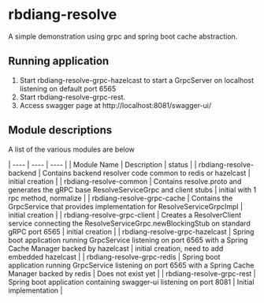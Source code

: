 # rbdiang-resolve

A simple demonstration using grpc and spring boot cache abstraction.

## Running application

1. Start rbdiang-resolve-grpc-hazelcast to start a GrpcServer on localhost listening on default port 6565
2. Start rbdiang-resolve-grpc-rest.
3. Access swagger page at
    http://localhost:8081/swagger-ui/

## Module descriptions

A list of the various modules are below

| ---- | ---- | ---- |
| Module Name | Description | status |
| rbdiang-resolve-backend | Contains backend resolver code common to redis or hazelcast | initial creation |
| rbdiang-resolve-common | Contains resolve.proto and generates the gRPC base ResolveServiceGrpc and client stubs | initial with 1 rpc method, normalize |
| rbdiang-resolve-grpc-cache | Contains the GrpcService that provides implementation for ResolveServiceGrpcImpl  | initial creation |
| rbdiang-resolve-grpc-client | Creates a ResolverClient service connecting the ResolveServiceGrpc.newBlockingStub on standard gRPC port 6565  | initial creation |
| rbdiang-resolve-grpc-hazelcast | Spring boot application running GrpcService listening on port 6565 with a Spring Cache Manager backed by hazelcast  | initial creation, need to add embedded hazelcast |
| rbdiang-resolve-grpc-redis | Spring boot application running GrpcService listening on port 6565 with a Spring Cache Manager backed by redis  | Does not exist yet |
| rbdiang-resolve-grpc-rest | Spring boot application containing swagger-ui listening on port 8081  | Initial implementation |
